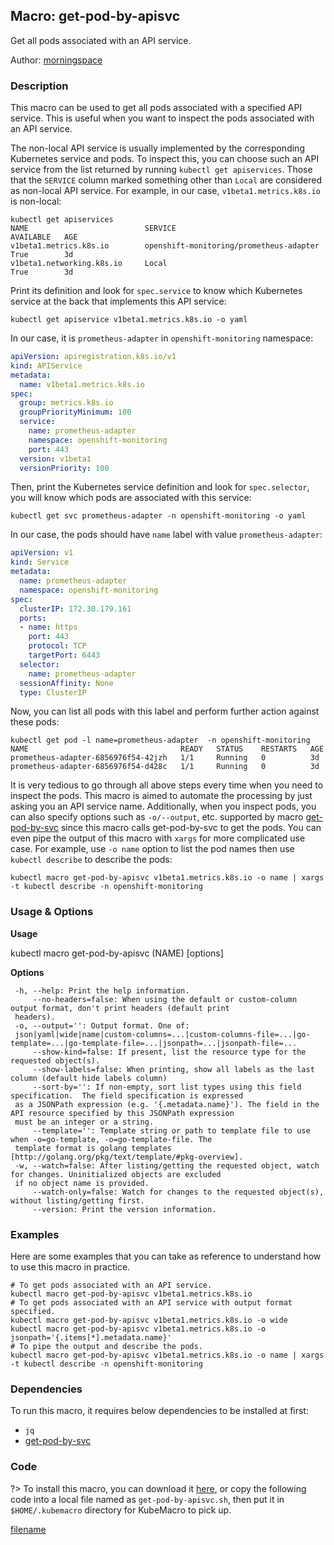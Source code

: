 ## Macro: get-pod-by-apisvc

Get all pods associated with an API service.

Author: [morningspace](https://github.com/morningspace/)

<!-- tabs:start -->

### **Description**


This macro can be used to get all pods associated with a specified API service. This is useful
when you want to inspect the pods associated with an API service.

The non-local API service is usually implemented by the corresponding Kubernetes service and pods.
To inspect this, you can choose such an API service from the list returned by running `kubectl get
apiservices`. Those that the `SERVICE` column marked something other than `Local` are considered
as non-local API service. For example, in our case, `v1beta1.metrics.k8s.io` is non-local:
```shell
kubectl get apiservices
NAME                          SERVICE                                   AVAILABLE   AGE
v1beta1.metrics.k8s.io        openshift-monitoring/prometheus-adapter   True        3d
v1beta1.networking.k8s.io     Local                                     True        3d
```

Print its definition and look for `spec.service` to know which Kubernetes service at the back that
implements this API service:
```shell
kubectl get apiservice v1beta1.metrics.k8s.io -o yaml
```
In our case, it is `prometheus-adapter` in `openshift-monitoring` namespace:
```yaml
apiVersion: apiregistration.k8s.io/v1
kind: APIService
metadata:
  name: v1beta1.metrics.k8s.io
spec:
  group: metrics.k8s.io
  groupPriorityMinimum: 100
  service:
    name: prometheus-adapter
    namespace: openshift-monitoring
    port: 443
  version: v1beta1
  versionPriority: 100
```

Then, print the Kubernetes service definition and look for `spec.selector`, you will know which pods
are associated with this service:
```shell
kubectl get svc prometheus-adapter -n openshift-monitoring -o yaml
```
In our case, the pods should have `name` label with value `prometheus-adapter`:
```yaml
apiVersion: v1
kind: Service
metadata:
  name: prometheus-adapter
  namespace: openshift-monitoring
spec:
  clusterIP: 172.30.179.161
  ports:
  - name: https
    port: 443
    protocol: TCP
    targetPort: 6443
  selector:
    name: prometheus-adapter
  sessionAffinity: None
  type: ClusterIP
```

Now, you can list all pods with this label and perform further action against these pods:
```shell
kubectl get pod -l name=prometheus-adapter  -n openshift-monitoring
NAME                                  READY   STATUS    RESTARTS   AGE
prometheus-adapter-6856976f54-42jzh   1/1     Running   0          3d
prometheus-adapter-6856976f54-d428c   1/1     Running   0          3d
```

It is very tedious to go through all above steps every time when you need to inspect the pods. This
macro is aimed to automate the processing by just asking you an API service name. Additionally, when
you inspect pods, you can also specify options such as `-o/--output`, etc. supported by macro 
[get-pod-by-svc](docs/get-pod-by-svc) since this macro calls get-pod-by-svc to get the pods.
You can even pipe the output of this macro with `xargs` for more complicated use case. For example,
use `-o name` option to list the pod names then use `kubectl describe` to describe the pods:
```shell
kubectl macro get-pod-by-apisvc v1beta1.metrics.k8s.io -o name | xargs -t kubectl describe -n openshift-monitoring
```



### **Usage & Options**

**Usage**

kubectl macro get-pod-by-apisvc (NAME) [options]

**Options**

```
 -h, --help: Print the help information.
     --no-headers=false: When using the default or custom-column output format, don't print headers (default print
 headers).
 -o, --output='': Output format. One of:
 json|yaml|wide|name|custom-columns=...|custom-columns-file=...|go-template=...|go-template-file=...|jsonpath=...|jsonpath-file=...
     --show-kind=false: If present, list the resource type for the requested object(s).
     --show-labels=false: When printing, show all labels as the last column (default hide labels column)
     --sort-by='': If non-empty, sort list types using this field specification.  The field specification is expressed
 as a JSONPath expression (e.g. '{.metadata.name}'). The field in the API resource specified by this JSONPath expression
 must be an integer or a string.
     --template='': Template string or path to template file to use when -o=go-template, -o=go-template-file. The
 template format is golang templates [http://golang.org/pkg/text/template/#pkg-overview].
 -w, --watch=false: After listing/getting the requested object, watch for changes. Uninitialized objects are excluded
 if no object name is provided.
     --watch-only=false: Watch for changes to the requested object(s), without listing/getting first.
     --version: Print the version information.

```

### **Examples**

Here are some examples that you can take as reference to understand how to use this macro in practice.
```shell
# To get pods associated with an API service.
kubectl macro get-pod-by-apisvc v1beta1.metrics.k8s.io
# To get pods associated with an API service with output format specified.
kubectl macro get-pod-by-apisvc v1beta1.metrics.k8s.io -o wide
kubectl macro get-pod-by-apisvc v1beta1.metrics.k8s.io -o jsonpath='{.items[*].metadata.name}'
# To pipe the output and describe the pods.
kubectl macro get-pod-by-apisvc v1beta1.metrics.k8s.io -o name | xargs -t kubectl describe -n openshift-monitoring

```

### **Dependencies**

To run this macro, it requires below dependencies to be installed at first:

* `jq`
* [get-pod-by-svc](docs/get-pod-by-svc.md)

### **Code**

?> To install this macro, you can download it [here](bin/get-pod-by-apisvc.sh ':ignore get-pod-by-apisvc'), or copy the following code into a local file named as `get-pod-by-apisvc.sh`, then put it in `$HOME/.kubemacro` directory for KubeMacro to pick up.

[filename](../bin/get-pod-by-apisvc.sh ':include :type=code shell')

<!-- tabs:end -->
